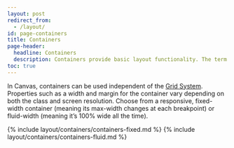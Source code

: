 ```yaml
---
layout: post
redirect_from:
  - /layout/
id: page-containers
title: Containers
page-header:
  headline: Containers
  description: Containers provide basic layout functionality. The term "container" has been borrowed from Twitter's Bootstrap, and is meant to imply an element that wraps or "contains" content.
toc: true
---
```


In Canvas, containers can be used independent of the [Grid System](/layout/grid). Properties such as a width and margin for the container vary depending on both the class and screen resolution. Choose from a responsive, fixed-width container (meaning its max-width changes at each breakpoint) or fluid-width (meaning it’s 100% wide all the time).

{% include layout/containers/containers-fixed.md %}
{% include layout/containers/containers-fluid.md %}
